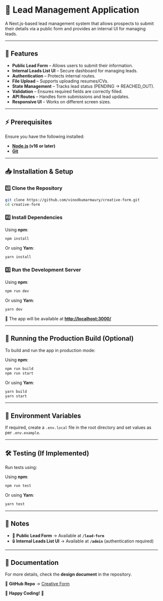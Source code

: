 

# 🚀 Lead Management Application  

A Next.js-based lead management system that allows prospects to submit their details via a public form and provides an internal UI for managing leads.  

---

## 📌 Features  

- **Public Lead Form** – Allows users to submit their information.  
- **Internal Leads List UI** – Secure dashboard for managing leads.  
- **Authentication** – Protects internal routes.  
- **File Upload** – Supports uploading resumes/CVs.  
- **State Management** – Tracks lead status (PENDING → REACHED_OUT).  
- **Validation** – Ensures required fields are correctly filled.  
- **API Routes** – Handles form submissions and lead updates.  
- **Responsive UI** – Works on different screen sizes.  

---

## ⚡ Prerequisites  

Ensure you have the following installed:  

- **[Node.js](https://nodejs.org/) (v16 or later)**  
- **[Git](https://git-scm.com/)**  

---

## 📥 Installation & Setup  

### 1️⃣ Clone the Repository  
```bash
git clone https://github.com/vinodkumarmaury/creative-form.git
cd creative-form
```

### 2️⃣ Install Dependencies  
Using **npm**:  
```bash
npm install
```  
Or using **Yarn**:  
```bash
yarn install
```

### 3️⃣ Run the Development Server  
Using **npm**:  
```bash
npm run dev
```  
Or using **Yarn**:  
```bash
yarn dev
```
🔹 The app will be available at **[http://localhost:3000/](http://localhost:3000/)**  

---

## 🚀 Running the Production Build (Optional)  

To build and run the app in production mode:  

Using **npm**:  
```bash
npm run build
npm run start
```  
Or using **Yarn**:  
```bash
yarn build  
yarn start  
```

---

## 🔑 Environment Variables  

If required, create a `.env.local` file in the root directory and set values as per `.env.example`.  

---

## 🛠 Testing (If Implemented)  

Run tests using:  

Using **npm**:  
```bash
npm run test
```  
Or using **Yarn**:  
```bash
yarn test
```

---

## 📌 Notes  

- 📝 **Public Lead Form** → Available at **`/lead-form`**  
- 🔒 **Internal Leads List UI** → Available at **`/admin`** (authentication required)  

---

## 📄 Documentation  

For more details, check the **design document** in the repository.  

📌 **GitHub Repo** → [Creative Form](https://github.com/vinodkumarmaury/creative-form)  

🚀 **Happy Coding!** 🎉  

